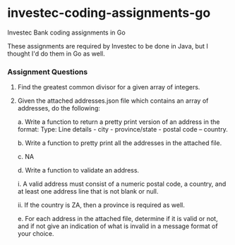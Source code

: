 # investec-coding-assignments-go
Investec Bank coding assignments in Go

These assignments are required by Investec to be done in Java, but I thought I'd do them in Go as well. 

### Assignment Questions

1. Find the greatest common divisor for a given array of integers.


2. Given the attached addresses.json file which contains an array of addresses, do the following:

    a. Write a function to return a pretty print version of an address in the format: Type: Line details - city - province/state - postal code – country.

    b. Write a function to pretty print all the addresses in the attached file.

    c. NA

    d. Write a function to validate an address.

    i.  A valid address must consist of a numeric postal code, a country, and at least one address line that is not blank or null.

    ii. If the country is ZA, then a province is required as well.

    e. For each address in the attached file, determine if it is valid or not, and if not give an indication of what is invalid in a message format of your choice.

